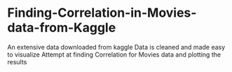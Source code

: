# Finding-Correlation-in-Movies-data-from-Kaggle
An extensive data downloaded from kaggle
Data is cleaned and made easy to visualize
Attempt at finding Correlation for Movies data and plotting the results
